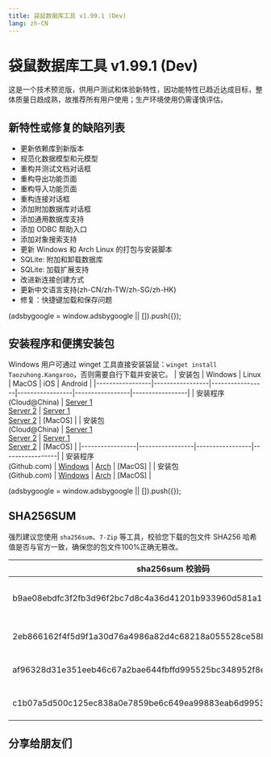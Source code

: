```yaml
---
title: 袋鼠数据库工具 v1.99.1 (Dev)
lang: zh-CN
---
```


# 袋鼠数据库工具 v1.99.1 (Dev)
这是一个技术预览版，供用户测试和体验新特性，因功能特性已趋近达成目标，整体质量日趋成熟，故推荐所有用户使用；生产环境使用仍需谨慎评估。

## 新特性或修复的缺陷列表
- 更新依赖库到新版本
- 规范化数据模型和元模型
- 重构并测试文档对话框
- 重构导出功能页面
- 重构导入功能页面
- 重构连接对话框
- 添加附加数据库对话框
- 添加通用数据库支持
- 添加 ODBC 帮助入口
- 添加对象搜索支持
- 更新 Windows 和 Arch Linux 的打包与安装脚本
- SQLite: 附加和卸载数据库
- SQLite: 加载扩展支持
- 改进新连接创建方式
- 更新中文语言支持(zh-CN/zh-TW/zh-SG/zh-HK)
- 修复：快捷键加载和保存问题

<div>
    <script2 type="text/javascript" async="true" src="https://pagead2.googlesyndication.com/pagead/js/adsbygoogle.js" />
    <ins class="adsbygoogle"
        style="display:block; text-align:center;"
        data-ad-layout="in-article"
        data-ad-format="fluid"
        data-ad-client="ca-pub-3975819313740938"
        data-ad-slot="6760827895"></ins>
    <script2 type="text/javascript">
        (adsbygoogle = window.adsbygoogle || []).push({});
    </script2>
</div>

## 安装程序和便携安装包
Windows 用户可通过 winget 工具直接安装袋鼠：`winget install Taozuhong.Kangaroo`，否则需要自行下载并安装它。
| 安装包          | Windows         | Linux           | MacOS           | iOS             | Android         |
|-----------------|-----------------|-----------------|-----------------|-----------------|-----------------|
| 安装程序<br/>(Cloud@China) | [Server 1](https://kangaroo.awaysoft.com/downloads/v1.99.1.221001/kangaroo-1.99.1.221001-AMD64.exe) <br/> [Server 2](https://d4.injdk.cn/dbkangaroo/v1.99.1.221001/kangaroo-1.99.1.221001-AMD64.exe) | [Server 1](https://kangaroo.awaysoft.com/downloads/v1.99.1.221001/kangaroo-1.99.1.221001-1-x86_64.pkg.tar.zst) <br/> [Server 2](https://d4.injdk.cn/dbkangaroo/v1.99.1.221001/kangaroo-1.99.1.221001-1-x86_64.pkg.tar.zst) | [MacOS] |
| 安装包<br/>(Cloud@China) | [Server 1](https://kangaroo.awaysoft.com/downloads/v1.99.1.221001/kangaroo-1.99.1.221001-AMD64.7z) <br/> [Server 2](https://d4.injdk.cn/dbkangaroo/v1.99.1.221001/kangaroo-1.99.1.221001-AMD64.7z) | [Server 1](https://kangaroo.awaysoft.com/downloads/v1.99.1.221001/kangaroo-1.99.1.221001-arch.tar.gz) <br/> [Server 2](https://d4.injdk.cn/dbkangaroo/v1.99.1.221001/kangaroo-1.99.1.221001-arch.tar.gz) | [MacOS] |
|-----------------|-----------------|-----------------|-----------------|
| 安装程序<br/>(Github.com) | [Windows](https://github.com/dbkangaroo/kangaroo/releases/download/v1.99.1.221001/kangaroo-1.99.1.221001-AMD64.exe) | [Arch](https://github.com/dbkangaroo/kangaroo/releases/download/v1.99.1.221001/kangaroo-1.99.1.221001-1-x86_64.pkg.tar.zst) | [MacOS] |
| 安装包<br/>(Github.com)  | [Windows](https://github.com/dbkangaroo/kangaroo/releases/download/v1.99.1.221001/kangaroo-1.99.1.221001-AMD64.7z) | [Arch](https://github.com/dbkangaroo/kangaroo/releases/download/v1.99.1.221001/kangaroo-1.99.1.221001-arch.tar.gz) | [MacOS] |

<div>
    <script2 type="text/javascript" async="true" src="https://pagead2.googlesyndication.com/pagead/js/adsbygoogle.js" />
    <ins class="adsbygoogle"
        style="display:block; text-align:center;"
        data-ad-layout="in-article"
        data-ad-format="fluid"
        data-ad-client="ca-pub-3975819313740938"
        data-ad-slot="6760827895"></ins>
    <script2 type="text/javascript">
        (adsbygoogle = window.adsbygoogle || []).push({});
    </script2>
</div>

## SHA256SUM
强烈建议您使用 `sha256sum`、`7-Zip` 等工具，校验您下载的包文件 SHA256 哈希值是否与官方一致，确保您的包文件100%正确无篡改。

| sha256sum 校验码                             | 袋鼠安装包文件名  |
|---------------------------------------------|------------------|
| b9ae08ebdfc3f2fb3d96f2bc7d8c4a36d41201b933960d581a178c3002793c1f | kangaroo-1.99.1.221001-1-x86_64.pkg.tar.zst |
| 2eb866162f4f5d9f1a30d76a4986a82d4c68218a055528ce58b812b4cb6e8ab6 | kangaroo-1.99.1.221001-AMD64.7z |
| af96328d31e351eeb46c67a2bae644fbffd995525bc348952f8e853ba21ef46a | kangaroo-1.99.1.221001-AMD64.exe |
| c1b07a5d500c125ec838a0e7859be6c649ea99883eab6d9953d3422276e67eaf | kangaroo-1.99.1.221001-arch.tar.gz |

## 分享给朋友们
<social-share :networks="['wechat', 'qq', 'weibo', 'douban', 'facebook', 'twitter', 'telegram', 'line', 'skype', 'linkedin']" />
